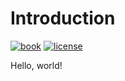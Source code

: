 # Introduction

[![book](https://img.shields.io/github/v/release/mrbuche/conspire?color=blue&label=Book&logo=mdbook)](https://mrbuche.github.io/conspire)
[![license](https://img.shields.io/github/license/mrbuche/conspire?logo=gnu&label=License&color=%23A42E2B)](https://github.com/mrbuche/conspire?tab=GPL-3.0-1-ov-file#GPL-3.0-1-ov-file)

Hello, world!
